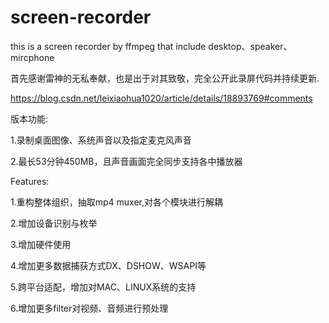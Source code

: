 # screen-recorder
this is a screen recorder by ffmpeg that include desktop、speaker、mircphone

首先感谢雷神的无私奉献，也是出于对其致敬，完全公开此录屏代码并持续更新.

https://blog.csdn.net/leixiaohua1020/article/details/18893769#comments

版本功能:

1.录制桌面图像、系统声音以及指定麦克风声音

2.最长53分钟450MB，且声音画面完全同步支持各中播放器

Features:

1.重构整体组织，抽取mp4 muxer,对各个模块进行解耦

2.增加设备识别与枚举

3.增加硬件使用

4.增加更多数据捕获方式DX、DSHOW、WSAPI等

5.跨平台适配，增加对MAC、LINUX系统的支持

6.增加更多filter对视频、音频进行预处理

